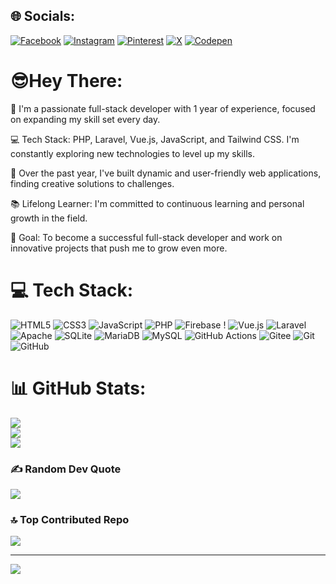 
## 🌐 Socials:
[![Facebook](https://img.shields.io/badge/Facebook-%231877F2.svg?logo=Facebook&logoColor=white)](https://facebook.com/sadhin401) [![Instagram](https://img.shields.io/badge/Instagram-%23E4405F.svg?logo=Instagram&logoColor=white)](https://instagram.com/sadhin3_3) [![Pinterest](https://img.shields.io/badge/Pinterest-%23E60023.svg?logo=Pinterest&logoColor=white)](https://pinterest.com/pinterest.com/sadhinsharkar564/) [![X](https://img.shields.io/badge/X-black.svg?logo=X&logoColor=white)](https://x.com/x.com/Sadhin82) [![Codepen](https://img.shields.io/badge/Codepen-000000?style=for-the-badge&logo=codepen&logoColor=white)](https://codepen.io/codepen.io/Sadhin-Sharkar) 

# 😎Hey There:
👋 I'm a passionate full-stack developer with 1 year of experience, focused on expanding my skill set every day.

💻 Tech Stack: PHP, Laravel, Vue.js, JavaScript, and Tailwind CSS. I'm constantly exploring new technologies to level up my skills.

🚀 Over the past year, I've built dynamic and user-friendly web applications, finding creative solutions to challenges.

📚 Lifelong Learner: I'm committed to continuous learning and personal growth in the field.

🎯 Goal: To become a successful full-stack developer and work on innovative projects that push me to grow even more.
# 💻 Tech Stack:
![HTML5](https://img.shields.io/badge/html5-%23E34F26.svg?style=for-the-badge&logo=html5&logoColor=white) ![CSS3](https://img.shields.io/badge/css3-%231572B6.svg?style=for-the-badge&logo=css3&logoColor=white) ![JavaScript](https://img.shields.io/badge/javascript-%23323330.svg?style=for-the-badge&logo=javascript&logoColor=%23F7DF1E) ![PHP](https://img.shields.io/badge/php-%23777BB4.svg?style=for-the-badge&logo=php&logoColor=white) ![Firebase](https://img.shields.io/badge/firebase-%23039BE5.svg?style=for-the-badge&logo=firebase) ! ![Vue.js](https://img.shields.io/badge/vue.js-%2335495e.svg?style=for-the-badge&logo=vuedotjs&logoColor=%234FC08D) ![Laravel](https://img.shields.io/badge/laravel-%23FF2D20.svg?style=for-the-badge&logo=laravel&logoColor=white)  ![Apache](https://img.shields.io/badge/apache-%23D42029.svg?style=for-the-badge&logo=apache&logoColor=white)  ![SQLite](https://img.shields.io/badge/sqlite-%2307405e.svg?style=for-the-badge&logo=sqlite&logoColor=white) ![MariaDB](https://img.shields.io/badge/MariaDB-003545?style=for-the-badge&logo=mariadb&logoColor=white) ![MySQL](https://img.shields.io/badge/mysql-4479A1.svg?style=for-the-badge&logo=mysql&logoColor=white)    ![GitHub Actions](https://img.shields.io/badge/github%20actions-%232671E5.svg?style=for-the-badge&logo=githubactions&logoColor=white) ![Gitee](https://img.shields.io/badge/Gitee-C71D23?style=for-the-badge&logo=gitee&logoColor=white) ![Git](https://img.shields.io/badge/git-%23F05033.svg?style=for-the-badge&logo=git&logoColor=white) ![GitHub](https://img.shields.io/badge/github-%23121011.svg?style=for-the-badge&logo=github&logoColor=white)
# 📊 GitHub Stats:
![](https://github-readme-stats.vercel.app/api?username=Sadhin82&theme=dark&hide_border=false&include_all_commits=true&count_private=false)<br/>
![](https://github-readme-streak-stats.herokuapp.com/?user=Sadhin82&theme=dark&hide_border=false)<br/>
![](https://github-readme-stats.vercel.app/api/top-langs/?username=Sadhin82&theme=dark&hide_border=false&include_all_commits=true&count_private=false&layout=compact)

### ✍️ Random Dev Quote
![](https://quotes-github-readme.vercel.app/api?type=horizontal&theme=light)

### 🔝 Top Contributed Repo
![](https://github-contributor-stats.vercel.app/api?username=Sadhin82&limit=5&theme=dark&combine_all_yearly_contributions=true)

---
[![](https://visitcount.itsvg.in/api?id=Sadhin82&icon=2&color=1)](https://visitcount.itsvg.in)

<!-- Proudly created with GPRM ( https://gprm.itsvg.in ) -->
